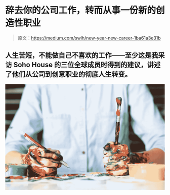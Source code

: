 # 辞去你的公司工作，转而从事一份新的创造性职业

> 原文：<https://medium.com/swlh/new-year-new-career-1ba61a3e31b>

## 人生苦短，不能做自己不喜欢的工作——至少这是我采访 Soho House 的三位全球成员时得到的建议，讲述了他们从公司到创意职业的彻底人生转变。

![](img/813affb75c695dc26599c7de8ed822c0.png)